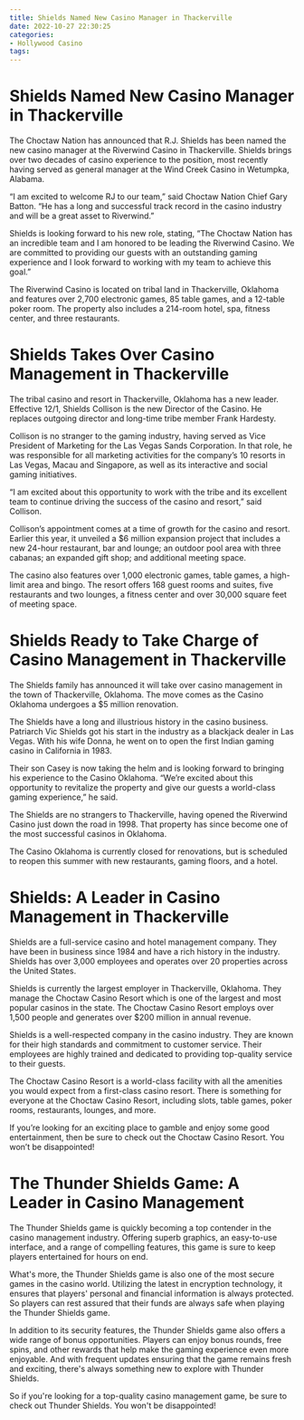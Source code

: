 ```yaml
---
title: Shields Named New Casino Manager in Thackerville
date: 2022-10-27 22:30:25
categories:
- Hollywood Casino
tags:
---
```



#  Shields Named New Casino Manager in Thackerville

The Choctaw Nation has announced that R.J. Shields has been named the new casino manager at the Riverwind Casino in Thackerville. Shields brings over two decades of casino experience to the position, most recently having served as general manager at the Wind Creek Casino in Wetumpka, Alabama.

“I am excited to welcome RJ to our team,” said Choctaw Nation Chief Gary Batton. “He has a long and successful track record in the casino industry and will be a great asset to Riverwind.”

Shields is looking forward to his new role, stating, “The Choctaw Nation has an incredible team and I am honored to be leading the Riverwind Casino. We are committed to providing our guests with an outstanding gaming experience and I look forward to working with my team to achieve this goal.”

The Riverwind Casino is located on tribal land in Thackerville, Oklahoma and features over 2,700 electronic games, 85 table games, and a 12-table poker room. The property also includes a 214-room hotel, spa, fitness center, and three restaurants.

#  Shields Takes Over Casino Management in Thackerville

The tribal casino and resort in Thackerville, Oklahoma has a new leader. Effective 12/1, Shields Collison is the new Director of the Casino. He replaces outgoing director and long-time tribe member Frank Hardesty.

Collison is no stranger to the gaming industry, having served as Vice President of Marketing for the Las Vegas Sands Corporation. In that role, he was responsible for all marketing activities for the company’s 10 resorts in Las Vegas, Macau and Singapore, as well as its interactive and social gaming initiatives.

“I am excited about this opportunity to work with the tribe and its excellent team to continue driving the success of the casino and resort,” said Collison.

Collison’s appointment comes at a time of growth for the casino and resort. Earlier this year, it unveiled a $6 million expansion project that includes a new 24-hour restaurant, bar and lounge; an outdoor pool area with three cabanas; an expanded gift shop; and additional meeting space.

The casino also features over 1,000 electronic games, table games, a high-limit area and bingo. The resort offers 168 guest rooms and suites, five restaurants and two lounges, a fitness center and over 30,000 square feet of meeting space.

#  Shields Ready to Take Charge of Casino Management in Thackerville

The Shields family has announced it will take over casino management in the town of Thackerville, Oklahoma. The move comes as the Casino Oklahoma undergoes a $5 million renovation.

The Shields have a long and illustrious history in the casino business. Patriarch Vic Shields got his start in the industry as a blackjack dealer in Las Vegas. With his wife Donna, he went on to open the first Indian gaming casino in California in 1983.

Their son Casey is now taking the helm and is looking forward to bringing his experience to the Casino Oklahoma. “We’re excited about this opportunity to revitalize the property and give our guests a world-class gaming experience,” he said.

The Shields are no strangers to Thackerville, having opened the Riverwind Casino just down the road in 1998. That property has since become one of the most successful casinos in Oklahoma.

The Casino Oklahoma is currently closed for renovations, but is scheduled to reopen this summer with new restaurants, gaming floors, and a hotel.

#  Shields: A Leader in Casino Management in Thackerville

Shields are a full-service casino and hotel management company. They have been in business since 1984 and have a rich history in the industry. Shields has over 3,000 employees and operates over 20 properties across the United States.

Shields is currently the largest employer in Thackerville, Oklahoma. They manage the Choctaw Casino Resort which is one of the largest and most popular casinos in the state. The Choctaw Casino Resort employs over 1,500 people and generates over $200 million in annual revenue.

Shields is a well-respected company in the casino industry. They are known for their high standards and commitment to customer service. Their employees are highly trained and dedicated to providing top-quality service to their guests.

The Choctaw Casino Resort is a world-class facility with all the amenities you would expect from a first-class casino resort. There is something for everyone at the Choctaw Casino Resort, including slots, table games, poker rooms, restaurants, lounges, and more.

If you’re looking for an exciting place to gamble and enjoy some good entertainment, then be sure to check out the Choctaw Casino Resort. You won’t be disappointed!

#  The Thunder Shields Game: A Leader in Casino Management

The Thunder Shields game is quickly becoming a top contender in the casino management industry. Offering superb graphics, an easy-to-use interface, and a range of compelling features, this game is sure to keep players entertained for hours on end.

What's more, the Thunder Shields game is also one of the most secure games in the casino world. Utilizing the latest in encryption technology, it ensures that players' personal and financial information is always protected. So players can rest assured that their funds are always safe when playing the Thunder Shields game.

In addition to its security features, the Thunder Shields game also offers a wide range of bonus opportunities. Players can enjoy bonus rounds, free spins, and other rewards that help make the gaming experience even more enjoyable. And with frequent updates ensuring that the game remains fresh and exciting, there's always something new to explore with Thunder Shields.

So if you're looking for a top-quality casino management game, be sure to check out Thunder Shields. You won't be disappointed!